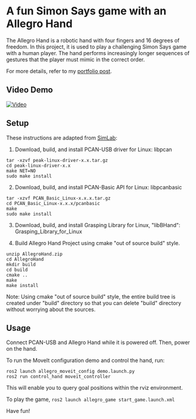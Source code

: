 # A fun Simon Says game with an Allegro Hand

The Allegro Hand is a robotic hand with four fingers and 16 degrees of freedom. In this project, it is used to play a challenging Simon Says game with a human player. The hand performs increasingly longer sequences of gestures that the player must mimic in the correct order. 

For more details, refer to my [portfolio post](https://nahder.github.io/manipulation_projects/simon_says/).

## Video Demo
[![Video](https://img.youtube.com/vi/JjlHqf-6iAA/maxresdefault.jpg)](https://www.youtube.com/watch?v=JjlHqf-6iAA)



## Setup 
These instructions are adapted from [SimLab](https://github.com/simlabrobotics/allegro_hand_linux):

1. Download, build, and install PCAN-USB driver for Linux: libpcan
```
tar -xzvf peak-linux-driver-x.x.tar.gz
cd peak-linux-driver-x.x
make NET=NO
sudo make install
```
2. Download, build, and install PCAN-Basic API for Linux: libpcanbasic
```
tar -xzvf PCAN_Basic_Linux-x.x.x.tar.gz
cd PCAN_Basic_Linux-x.x.x/pcanbasic
make
sudo make install
```

3. Download, build, and install Grasping Library for Linux, "libBHand": Grasping_Library_for_Linux

4. Build Allegro Hand Project using cmake "out of source build" style.
```
unzip AllegroHand.zip
cd AllegroHand
mkdir build
cd build
cmake ..
make
make install
```

Note: Using cmake "out of source build" style, the entire build tree is created under "build" directory so that you can delete "build" directory without worrying about the sources.

## Usage 
Connect PCAN-USB and Allegro Hand while it is powered off. Then, power on the hand.

To run the MoveIt configuration demo and control the hand, run:
```
ros2 launch allegro_moveit_config demo.launch.py
ros2 run control_hand moveit_controller
```
This will enable you to query goal positions within the rviz environment.

To play the game,
`ros2 launch allegro_game start_game.launch.xml`

Have fun!


